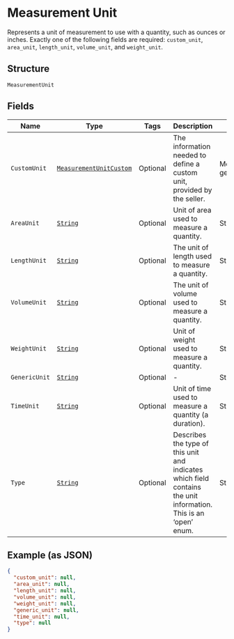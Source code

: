 
# Measurement Unit

Represents a unit of measurement to use with a quantity, such as ounces
or inches. Exactly one of the following fields are required: `custom_unit`,
`area_unit`, `length_unit`, `volume_unit`, and `weight_unit`.

## Structure

`MeasurementUnit`

## Fields

| Name | Type | Tags | Description | Getter |
|  --- | --- | --- | --- | --- |
| `CustomUnit` | [`MeasurementUnitCustom`](../../doc/models/measurement-unit-custom.md) | Optional | The information needed to define a custom unit, provided by the seller. | MeasurementUnitCustom getCustomUnit() |
| `AreaUnit` | [`String`](../../doc/models/measurement-unit-area.md) | Optional | Unit of area used to measure a quantity. | String getAreaUnit() |
| `LengthUnit` | [`String`](../../doc/models/measurement-unit-length.md) | Optional | The unit of length used to measure a quantity. | String getLengthUnit() |
| `VolumeUnit` | [`String`](../../doc/models/measurement-unit-volume.md) | Optional | The unit of volume used to measure a quantity. | String getVolumeUnit() |
| `WeightUnit` | [`String`](../../doc/models/measurement-unit-weight.md) | Optional | Unit of weight used to measure a quantity. | String getWeightUnit() |
| `GenericUnit` | [`String`](../../doc/models/measurement-unit-generic.md) | Optional | - | String getGenericUnit() |
| `TimeUnit` | [`String`](../../doc/models/measurement-unit-time.md) | Optional | Unit of time used to measure a quantity (a duration). | String getTimeUnit() |
| `Type` | [`String`](../../doc/models/measurement-unit-unit-type.md) | Optional | Describes the type of this unit and indicates which field contains the unit information. This is an ‘open’ enum. | String getType() |

## Example (as JSON)

```json
{
  "custom_unit": null,
  "area_unit": null,
  "length_unit": null,
  "volume_unit": null,
  "weight_unit": null,
  "generic_unit": null,
  "time_unit": null,
  "type": null
}
```

